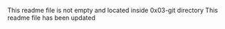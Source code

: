 This readme file is not empty and located inside 0x03-git directory
This readme file has been updated
